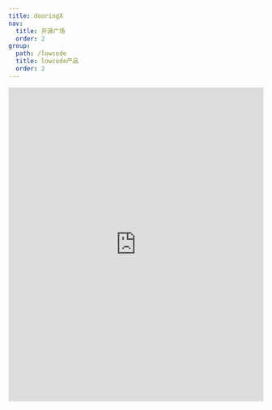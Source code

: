 ```yaml
---
title: dooringX
nav:
  title: 开源广场
  order: 2
group:
  path: /lowcode
  title: lowcode产品
  order: 2
---
```


<iframe src="http://x.dooring.cn/dooringx-org/" frameborder="0" width="100%" height="620px"></iframe>
